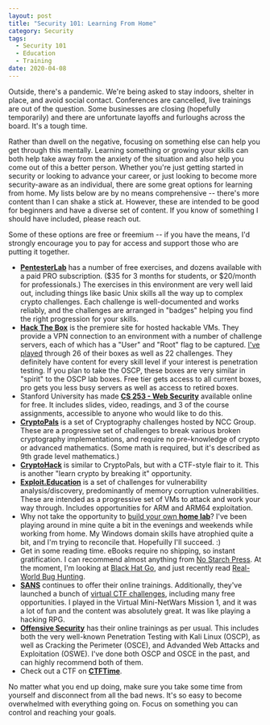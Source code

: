 ```yaml
---
layout: post
title: "Security 101: Learning From Home"
category: Security
tags:
  - Security 101
  - Education
  - Training
date: 2020-04-08
---
```


Outside, there's a pandemic.  We're being asked to stay indoors, shelter in
place, and avoid social contact.  Conferences are cancelled, live trainings are
out of the question.  Some businesses are closing (hopefully temporarily) and
there are unfortunate layoffs and furloughs across the board.  It's a tough
time.

Rather than dwell on the negative, focusing on something else can help you get
through this mentally.  Learning something or growing your skills can both help
take away from the anxiety of the situation and also help you come out of this a
better person.  Whether you're just getting started in security or looking to
advance your career, or just looking to become more security-aware as an
individual, there are some great options for learning from home.  My lists below
are by no means comprehensive -- there's more content than I can shake a stick
at.  However, these are intended to be good for beginners and have a diverse set
of content.  If you know of something I should have included, please reach out.

Some of these options are free or freemium -- if you have the means, I'd
strongly encourage you to pay for access and support those who are putting it
together.

* [**PentesterLab**](https://pentesterlab.com/) has a number of free exercises, and
  dozens available with a paid PRO subscription.  ($35 for 3 months for
  students, or $20/month for professionals.)  The exercises in this environment
  are very well laid out, including things like basic Unix skills all the way up
  to complex crypto challenges.  Each challenge is well-documented and works
  reliably, and the challenges are arranged in "badges" helping you find the
  right progression for your skills.
* [**Hack The Box**](https://www.hackthebox.eu/) is the premiere site for hosted
  hackable VMs.  They provide a VPN connection to an environment with a number
  of challenge servers, each of which has a "User" and "Root" flag to be
  captured.  [I've played](https://www.hackthebox.eu/home/users/profile/27111)
  through 26 of their boxes as well as 22 challenges.  They definitely have
  content for every skill level if your interest is penetration testing.  If you
  plan to take the OSCP, these boxes are very similar in "spirit" to the OSCP
  lab boxes.  Free tier gets access to all current boxes, pro gets you less busy
  servers as well as access to retired boxes.
* Stanford University has made [**CS 253 - Web
  Security**](https://web.stanford.edu/class/cs253/) available online for free.
  It includes slides, video, readings, and 3 of the course assignments,
  accessible to anyone who would like to do this.
* [**CryptoPals**](https://cryptopals.com/) is a set of Cryptography challenges
  hosted by NCC Group.  These are a progressive set of challenges to break
  various broken cryptography implementations, and require no pre-knowledge of
  crypto or advanced mathematics.  (Some math is required, but it's described as
  9th grade level mathematics.)
* [**CryptoHack**](https://cryptohack.org/) is similar to CryptoPals, but with a
  CTF-style flair to it.  This is another "learn crypto by breaking it"
  opportunity.
* [**Exploit.Education**](https://exploit.education/) is a set of challenges for
  vulnerability analysis/discovery, predominantly of memory corruption
  vulnerabilities.  These are intended as a progressive set of VMs to attack and
  work your way through.  Includes opportunities for ARM and ARM64 exploitation.
* Why not take the opportunity to [build your own **home
  lab**](/2017/10/24/building-a-home-lab-for-offensive-security-basics.html)?
  I've been playing around in mine quite a bit in the evenings and weekends
  while working from home.  My Windows domain skills have atrophied quite a bit,
  and I'm trying to reconcile that.  Hopefuilly I'll succeed.  :)
* Get in some reading time.  eBooks require no shipping, so instant
  gratification.  I can recommend almost anything from [No Starch
  Press](https://nostarch.com/).  At the moment, I'm looking at [Black Hat
  Go](https://amzn.to/34k03xu), and just recently read [Real-World Bug
  Hunting](https://amzn.to/2xWJeg3).
* [**SANS**](https://sans.org) continues to offer their online trainings.
  Additionally, they've launched a bunch of [virtual CTF
  challenges](https://www.sans.org/blog/and-now-for-something-awesome-sans-launches-new-series-of-worldwide-capture-the-flag-cyber-events/), including
  many free opportunities.  I played in the Virtual Mini-NetWars Mission 1, and
  it was a lot of fun and the content was absolutely great.  It was like playing
  a hacking RPG.
* [**Offensive Security**](https://www.offensive-security.com/) has their online
  trainings as per usual.  This includes both the very well-known
  Penetration Testing with Kali Linux (OSCP), as well as Cracking the Perimeter
  (OSCE), and Advanded Web Attacks and Exploitation (OSWE).  I've done both OSCP
  and OSCE in the past, and can highly recommend both of them.
* Check out a CTF on [**CTFTime**](https://ctftime.org).

No matter what you end up doing, make sure you take some time from yourself and
disconnect from all the bad news.  It's so easy to become overwhelmed with
everything going on.  Focus on something you can control and reaching your
goals.
